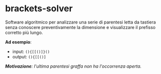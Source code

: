 # brackets-solver
Software algoritmico per analizzare una serie di parentesi letta da tastiera senza conoscere preventivamente la dimensione e visualizzare il prefisso corretto più lungo.

**Ad esempio**:
- input: `(){[[()]}()`
- output: `(){[[()]`

*__Motivazione__: l'ultima parentesi graffa non ha l'occorrenza aperta.*
